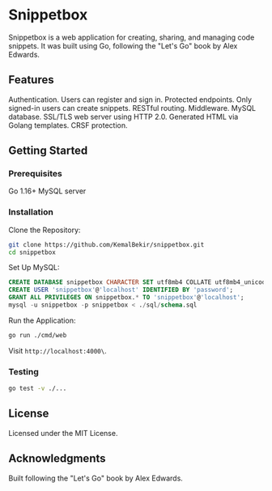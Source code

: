 # Snippetbox

Snippetbox is a web application for creating, sharing, and managing code snippets. It was built using Go, following the "Let's Go" book by Alex Edwards.

## Features

Authentication. Users can register and sign in.
Protected endpoints. Only signed-in users can create snippets.
RESTful routing.
Middleware.
MySQL database.
SSL/TLS web server using HTTP 2.0.
Generated HTML via Golang templates.
CRSF protection.
## Getting Started

### Prerequisites

Go 1.16+
MySQL server
### Installation

Clone the Repository:

```bash
git clone https://github.com/KemalBekir/snippetbox.git
cd snippetbox
```

Set Up MySQL:

```sql
CREATE DATABASE snippetbox CHARACTER SET utf8mb4 COLLATE utf8mb4_unicode_ci;
CREATE USER 'snippetbox'@'localhost' IDENTIFIED BY 'password';
GRANT ALL PRIVILEGES ON snippetbox.* TO 'snippetbox'@'localhost';
mysql -u snippetbox -p snippetbox < ./sql/schema.sql
```

Run the Application:

```bash
go run ./cmd/web
```

Visit `http://localhost:4000\`.

### Testing

```bash
go test -v ./...
```

## License

Licensed under the MIT License.

## Acknowledgments

Built following the "Let's Go" book by Alex Edwards.
